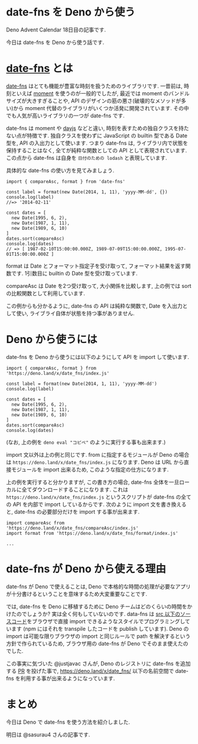 # date-fns を Deno から使う

Deno Advent Calendar 18日目の記事です.

今日は date-fns を Deno から使う話です.

# [date-fns][] とは

[date-fns][] はとても機能が豊富な時刻を扱うためのライブラリです. 一昔前は, 時刻といえば [moment](https://momentjs.com/) を使うのが一般的でしたが, 最近では moment のバンドルサイズが大きすぎることや, API のデザインの筋の悪さ(破壊的なメソッドが多い)から moment 代替のライブラリがいくつか活発に開発されています. その中でも人気が高いライブラリの一つが date-fns です.

date-fns は moment や [dayjs](https://github.com/iamkun/dayjs) などと違い, 時刻を表すための独自クラスを持たない点が特徴です. 独自クラスを使わずに JavaScript の builtin 型である Date 型を, API の入出力として使います. つまり date-fns は, ライブラリ内で状態を保持することはなく, 全てが純粋な関数としての API として表現されています. この点から date-fns は自身を `日付のための lodash` と表現しています.

具体的な date-fns の使い方を見てみましょう.

```
import { compareAsc, format } from 'date-fns'

const label = format(new Date(2014, 1, 11), 'yyyy-MM-dd', {})
console.log(label)
//=> '2014-02-11'

const dates = [
  new Date(1995, 6, 2),
  new Date(1987, 1, 11),
  new Date(1989, 6, 10)
]
dates.sort(compareAsc)
console.log(dates)
// => [ 1987-02-10T15:00:00.000Z, 1989-07-09T15:00:00.000Z, 1995-07-01T15:00:00.000Z ]
```

format は Date とフォーマット指定子を受け取って, フォーマット結果を返す関数です. 1引数目に builtin の Date 型を受け取っています.

compareAsc は Date を2つ受け取って, 大小関係を比較します, 上の例では sort の比較関数として利用しています.

この例からも分かるように, date-fns の API は純粋な関数で, Date を入出力として使い, ライブライ自体が状態を持つ事がありません.

# Deno から使うには

date-fns を Deno から使うには以下のようにして API を import して使います.

```
import { compareAsc, format } from 'https://deno.land/x/date_fns/index.js'

const label = format(new Date(2014, 1, 11), 'yyyy-MM-dd')
console.log(label)

const dates = [
  new Date(1995, 6, 2),
  new Date(1987, 1, 11),
  new Date(1989, 6, 10)
]
dates.sort(compareAsc)
console.log(dates)
```

(なお, 上の例を `deno eval "コピペ"` のように実行する事も出来ます.)

import 文以外は上の例と同じです. from に指定するモジュールが Deno の場合は `https://deno.land/x/date_fns/index.js` になります. Deno は URL から直接モジュールを import 出来るため, このような指定の仕方になります.

上の例を実行すると分かりますが, この書き方の場合, date-fns 全体を一旦ローカルに全てダウンロードすることになります. これは `https://deno.land/x/date_fns/index.js` というスクリプトが date-fns の全ての API を内部で import しているからです. 次のように import 文を書き換えると, date-fns の必要部分だけを import する事が出来ます.

```
import compareAsc from 'https://deno.land/x/date_fns/compareAsc/index.js'
import format from 'https://deno.land/x/date_fns/format/index.js'

...
```

# date-fns が Deno から使える理由

date-fns が Deno で使えることは, Deno で本格的な時間の処理が必要なアプリが十分書けるということを意味するため大変重要なことです.

では, date-fns を Deno に移植するために Deno チームはどのくらいの時間をかけたのでしょうか? 実は全く何もしていないのです. data-fns は [src 以下のソースコード](https://github.com/date-fns/date-fns/tree/master/src)をブラウザで直接 import できるようなスタイルでプログラミングしています (npm にはそれを transpile したコードを publish しています). Deno の import は可能な限りブラウザの import と同じルールで path を解決するという方針で作られているため, ブラウザ用の date-fns が Deno でそのまま使えたのでした.

この事実に気づいた @justjavac さんが, Deno のレジストリに date-fns を追加する [PR](https://github.com/denoland/registry/pull/154) を投げた事で, https://deno.land/x/date_fns/ 以下の名前空間で date-fns を利用する事が出来るようになっています.

# まとめ

今日は Deno で date-fns を使う方法を紹介しました.

明日は @sasurau4 さんの記事です.

[date-fns]: https://date-fns.org/
